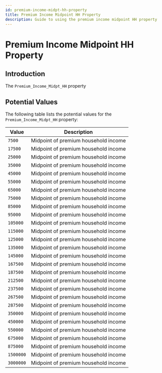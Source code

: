 ```yaml
---
id: premium-income-midpt-hh-property
title: Premium Income Midpoint HH Property
description: Guide to using the premium income midpoint HH property
---
```


# Premium Income Midpoint HH Property

## Introduction

The `Premium_Income_Midpt_HH` property

## Potential Values

The following table lists the potential values for the `Premium_Income_Midpt_HH` property:

| Value     | Description                          |
| --------- | ------------------------------------ |
| `7500`    | Midpoint of premium household income |
| `17500`   | Midpoint of premium household income |
| `25000`   | Midpoint of premium household income |
| `35000`   | Midpoint of premium household income |
| `45000`   | Midpoint of premium household income |
| `55000`   | Midpoint of premium household income |
| `65000`   | Midpoint of premium household income |
| `75000`   | Midpoint of premium household income |
| `85000`   | Midpoint of premium household income |
| `95000`   | Midpoint of premium household income |
| `105000`  | Midpoint of premium household income |
| `115000`  | Midpoint of premium household income |
| `125000`  | Midpoint of premium household income |
| `135000`  | Midpoint of premium household income |
| `145000`  | Midpoint of premium household income |
| `167500`  | Midpoint of premium household income |
| `187500`  | Midpoint of premium household income |
| `212500`  | Midpoint of premium household income |
| `237500`  | Midpoint of premium household income |
| `267500`  | Midpoint of premium household income |
| `287500`  | Midpoint of premium household income |
| `350000`  | Midpoint of premium household income |
| `450000`  | Midpoint of premium household income |
| `550000`  | Midpoint of premium household income |
| `675000`  | Midpoint of premium household income |
| `875000`  | Midpoint of premium household income |
| `1500000` | Midpoint of premium household income |
| `3000000` | Midpoint of premium household income |
